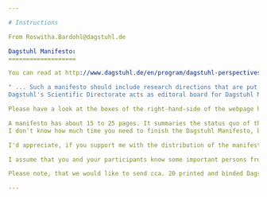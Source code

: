 ```yaml
---

# Instructions

From Roswitha.Bardohl@dagstuhl.de

Dagstuhl Manifesto:
===================

You can read at http://www.dagstuhl.de/en/program/dagstuhl-perspectives/ (and from your motivation text):

" ... Such a manifesto should include research directions that are put into a larger context, like its relevance for society and economy, applications, and relations to other fields. Its audience goes beyond the inner circle of experts and should include policy makers.
Dagstuhl's Scientific Directorate acts as editoral board for Dagstuhl Manifestos. Once a manifesto is accepted, it will be published in the series Dagstuhl Manifestos. Furthermore, manifestos are passed to national and European funding agencies. ..."

Please have a look at the boxes of the right-hand-side of the webpage http://www.dagstuhl.de/en/publications/dagstuhl-manifestos/ where we provide a sample manifesto and in addition, a LaTeX-template and guidelines for the authors/editors.

A manifesto has about 15 to 25 pages. It summaries the status quo of the field and shows visions for future research directions. 
I don't know how much time you need to finish the Dagstuhl Manifesto, but I'd like to ask you to send it latest in the Middle of December, 2016. Is this feasible? - Please inform me if you cannot met the deadline.

I'd appreciate, if you support me with the distribution of the manifesto once it is accepted for publication by our Scientific Directorate. What I need are contact details (at least names and the institution) of important persons from funding/research agencies and a brief, appealing text for the letters our Scientific Director will sign when we send the manifesto. 

I assume that you and your participants know some important persons from funding agencies which could/should be interested in the outcome of your workshop. We would be glad if some of your achievements are taken into account when setting up new research programs!

Please note, that we would like to send cca. 20 printed and binded Dagstuhl Manifestos and unrestricted many manifestos via mail.

---
```

